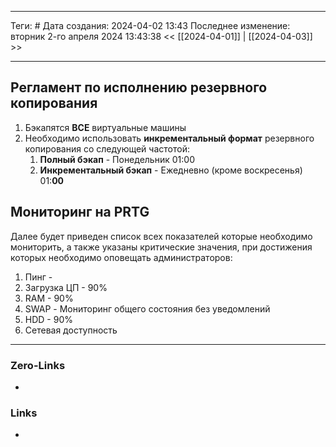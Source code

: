 ___
Теги: #
Дата создания: 2024-04-02 13:43 
Последнее изменение: вторник 2-го апреля 2024 13:43:38
<< [[2024-04-01]] | [[2024-04-03]] >> 
___
## Регламент по исполнению резервного копирования

1. Бэкапятся **ВСЕ** виртуальные машины
2. Необходимо использовать **инкрементальный формат** резервного копирования со следующей частотой:
	1. **Полный бэкап** - Понедельник 01:00
	2. **Инкрементальный бэкап** - Ежедневно (кроме воскресенья) 01:**00**


## Мониторинг на PRTG

Далее будет приведен список всех показателей которые необходимо мониторить, а также указаны критические значения, при достижения которых необходимо оповещать администраторов:

1. Пинг -
2. Загрузка ЦП - 90%
3. RAM - 90%
4. SWAP - Мониторинг общего состояния без уведомлений
5. HDD - 90%
6. Сетевая доступность
   
___
### Zero-Links
- 

### Links
- 
